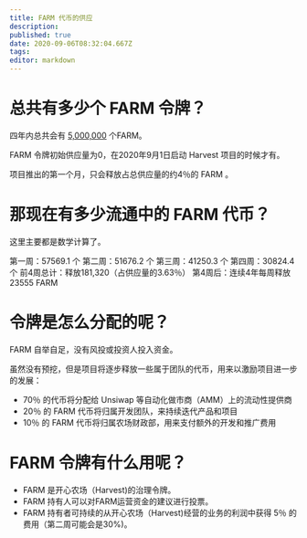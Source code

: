 ```yaml
---
title: FARM 代币的供应
description: 
published: true
date: 2020-09-06T08:32:04.667Z
tags: 
editor: markdown
---
```


# 总共有多少个 FARM 令牌？

四年内总共会有 [5,000,000](https://medium.com/harvest-finance/the-harvest-finance-project-338c3e5806fc) 个FARM。

FARM 令牌初始供应量为0，在2020年9月1日启动 Harvest 项目的时候才有。

项目推出的第一个月，只会释放占总供应量的约4％的 FARM 。


# 那现在有多少流通中的 FARM 代币？

这里主要都是数学计算了。

第一周：57569.1 个
第二周：51676.2 个
第三周：41250.3 个
第四周：30824.4 个
前4周总计：释放181,320（占供应量的3.63％）
第4周后：连续4年每周释放23555 FARM

# 令牌是怎么分配的呢？

FARM 自举自足，没有风投或投资人投入资金。

虽然没有预挖，但是项目将逐步释放一些属于团队的代币，用来以激励项目进一步的发展：

- 70％ 的代币将分配给 Unsiwap 等自动化做市商（AMM）上的流动性提供商
- 20％ 的 FARM 代币将归属开发团队，来持续迭代产品和项目
- 10％ 的 FARM 代币将归属农场财政部，用来支付额外的开发和推广费用

# FARM 令牌有什么用呢？

- FARM 是开心农场（Harvest)的治理令牌。
- FARM 持有人可以对FARM运营资金的建议进行投票。
- FARM 持有者可持续的从开心农场（Harvest)经营的业务的利润中获得 5％ 的费用（第二周可能会是30%)。
